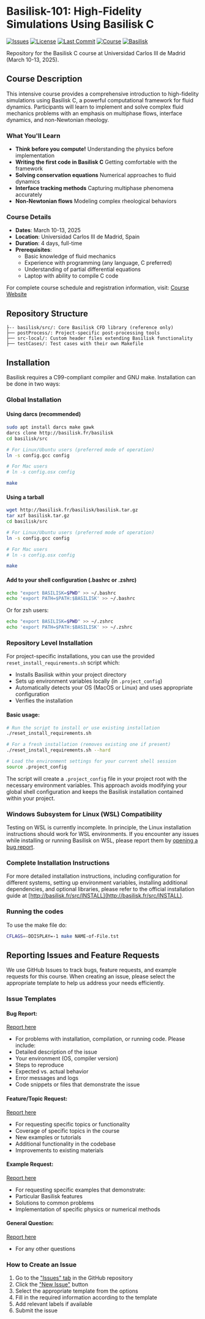 # Basilisk-101: High-Fidelity Simulations Using Basilisk C

[![Issues](https://img.shields.io/github/issues/comphy-lab/Basilisk-101)](https://github.com/comphy-lab/Basilisk-101/issues)
[![License](https://img.shields.io/github/license/comphy-lab/Basilisk-101)](https://github.com/comphy-lab/Basilisk-101/blob/main/LICENSE)
[![Last Commit](https://img.shields.io/github/last-commit/comphy-lab/Basilisk-101)](https://github.com/comphy-lab/Basilisk-101/commits/main)
[![Course](https://img.shields.io/badge/Course-March%202025-blue)](https://comphy-lab.org/teaching/2025-Basilisk101-Madrid)
[![Basilisk](https://img.shields.io/badge/Basilisk-Compatible-green)](http://basilisk.fr/)

Repository for the Basilisk C course at Universidad Carlos III de Madrid (March 10-13, 2025).

## Course Description

This intensive course provides a comprehensive introduction to high-fidelity simulations using Basilisk C, a powerful computational framework for fluid dynamics. Participants will learn to implement and solve complex fluid mechanics problems with an emphasis on multiphase flows, interface dynamics, and non-Newtonian rheology.

### What You'll Learn

- **Think before you compute!** Understanding the physics before implementation
- **Writing the first code in Basilisk C** Getting comfortable with the framework
- **Solving conservation equations** Numerical approaches to fluid dynamics
- **Interface tracking methods** Capturing multiphase phenomena accurately
- **Non-Newtonian flows** Modeling complex rheological behaviors

### Course Details

- **Dates**: March 10-13, 2025
- **Location**: Universidad Carlos III de Madrid, Spain
- **Duration**: 4 days, full-time
- **Prerequisites**:
  - Basic knowledge of fluid mechanics
  - Experience with programming (any language, C preferred)
  - Understanding of partial differential equations
  - Laptop with ability to compile C code

For complete course schedule and registration information, visit: [Course Website](https://comphy-lab.org/teaching/2025-Basilisk101-Madrid)

## Repository Structure

```
├-- basilisk/src/: Core Basilisk CFD library (reference only)
├── postProcess/: Project-specific post-processing tools
├── src-local/: Custom header files extending Basilisk functionality
├── testCases/: Test cases with their own Makefile
```

## Installation

Basilisk requires a C99-compliant compiler and GNU make. Installation can be done in two ways:

### Global Installation

#### Using darcs (recommended)
```bash
sudo apt install darcs make gawk
darcs clone http://basilisk.fr/basilisk
cd basilisk/src

# For Linux/Ubuntu users (preferred mode of operation)
ln -s config.gcc config

# For Mac users
# ln -s config.osx config

make
```

#### Using a tarball
```bash
wget http://basilisk.fr/basilisk/basilisk.tar.gz
tar xzf basilisk.tar.gz
cd basilisk/src

# For Linux/Ubuntu users (preferred mode of operation)
ln -s config.gcc config

# For Mac users
# ln -s config.osx config

make
```

#### Add to your shell configuration (.bashrc or .zshrc)
```bash
echo "export BASILISK=$PWD" >> ~/.bashrc
echo 'export PATH=$PATH:$BASILISK' >> ~/.bashrc
```
Or for zsh users:
```bash
echo "export BASILISK=$PWD" >> ~/.zshrc
echo 'export PATH=$PATH:$BASILISK' >> ~/.zshrc
```

### Repository Level Installation

For project-specific installations, you can use the provided `reset_install_requirements.sh` script which:
- Installs Basilisk within your project directory
- Sets up environment variables locally (in `.project_config`)
- Automatically detects your OS (MacOS or Linux) and uses appropriate configuration
- Verifies the installation

#### Basic usage:
```bash
# Run the script to install or use existing installation
./reset_install_requirements.sh

# For a fresh installation (removes existing one if present)
./reset_install_requirements.sh --hard

# Load the environment settings for your current shell session
source .project_config
```

The script will create a `.project_config` file in your project root with the necessary environment variables. This approach avoids modifying your global shell configuration and keeps the Basilisk installation contained within your project.

### Windows Subsystem for Linux (WSL) Compatibility

Testing on WSL is currently incomplete. In principle, the Linux installation instructions should work for WSL environments. If you encounter any issues while installing or running Basilisk on WSL, please report them by [opening a bug report](https://github.com/comphy-lab/Basilisk-101/issues/new?template=bug_report.md&labels=bug,wsl).

### Complete Installation Instructions

For more detailed installation instructions, including configuration for different systems, setting up environment variables, installing additional dependencies, and optional libraries, please refer to the official installation guide at [http://basilisk.fr/src/INSTALL](http://basilisk.fr/src/INSTALL).

### Running the codes

To use the make file do:
```bash
CFLAGS=-DDISPLAY=-1 make NAME-of-File.tst
```

## Reporting Issues and Feature Requests

We use GitHub Issues to track bugs, feature requests, and example requests for this course. When creating an issue, please select the appropriate template to help us address your needs efficiently.

### Issue Templates

#### Bug Report:
[Report here](https://github.com/comphy-lab/Basilisk-101/issues/new?template=bug_report.md)

- For problems with installation, compilation, or running code. 
Please include:
- Detailed description of the issue
- Your environment (OS, compiler version)
- Steps to reproduce
- Expected vs. actual behavior
- Error messages and logs
- Code snippets or files that demonstrate the issue

#### Feature/Topic Request:
[Report here](https://github.com/comphy-lab/Basilisk-101/issues/new?template=feature_request.md)
- For requesting specific topics or functionality
- Coverage of specific topics in the course
- New examples or tutorials
- Additional functionality in the codebase
- Improvements to existing materials

#### Example Request:
[Report here](https://github.com/comphy-lab/Basilisk-101/issues/new?template=example_request.md)
- For requesting specific examples that demonstrate:
- Particular Basilisk features
- Solutions to common problems
- Implementation of specific physics or numerical methods

#### General Question:
[Report here](https://github.com/comphy-lab/Basilisk-101/issues/new?template=general_question.md)
- For any other questions

### How to Create an Issue

1. Go to the ["Issues" tab](https://github.com/comphy-lab/Basilisk-101/issues) in the GitHub repository
2. Click the ["New Issue"](https://github.com/comphy-lab/Basilisk-101/issues/new/choose) button
3. Select the appropriate template from the options
4. Fill in the required information according to the template
5. Add relevant labels if available
6. Submit the issue